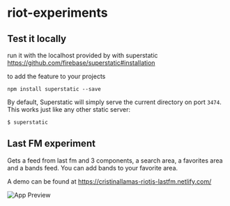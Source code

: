 # riot-experiments

## Test it locally

run it with the localhost provided by with superstatic https://github.com/firebase/superstatic#installation

to add the feature to your projects
```
npm install superstatic --save
```
By default, Superstatic will simply serve the current directory on port
`3474`. This works just like any other static server:

```
$ superstatic
```

## Last FM experiment

Gets a feed from last fm and 3 components, a search area, a favorites area and a bands feed. You can add bands to your favorite area.

A demo can be found at https://cristinallamas-riotjs-lastfm.netlify.com/

![App Preview](https://preview.ibb.co/bRJSib/Screen_Shot_2018_01_26_at_15_39_36.png)
